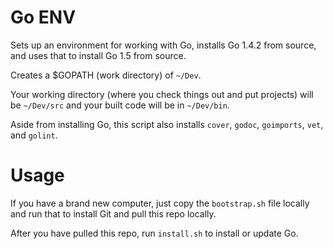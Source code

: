 Go ENV
======

Sets up an environment for working with Go, installs Go 1.4.2 from source, and
uses that to install Go 1.5 from source.

Creates a $GOPATH (work directory) of `~/Dev`.

Your working directory (where you check things out and put projects) will be `~/Dev/src` and your built code will be in `~/Dev/bin`.

Aside from installing Go, this script also installs `cover`, `godoc`, `goimports`, `vet`, and `golint`.

Usage
=====

If you have a brand new computer, just copy the `bootstrap.sh` file locally and run
that to install Git and pull this repo locally.

After you have pulled this repo, run `install.sh` to install or update Go.
